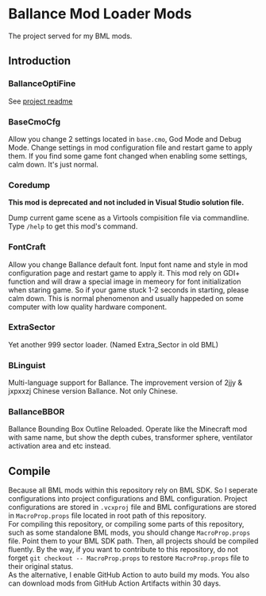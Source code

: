# Ballance Mod Loader Mods

The project served for my BML mods.

## Introduction

### BallanceOptiFine

See [project readme](./BallanceOptiFine/README.md)

### BaseCmoCfg

Allow you change 2 settings located in `base.cmo`, God Mode and Debug Mode. Change settings in mod configuration file and restart game to apply them. If you find some game font changed when enabling some settings, calm down. It's just normal.

### Coredump

**This mod is deprecated and not included in Visual Studio solution file.**

Dump current game scene as a Virtools compisition file via commandline. Type `/help` to get this mod's command.

### FontCraft

Allow you change Ballance default font. Input font name and style in mod configuration page and restart game to apply it. This mod rely on GDI+ function and will draw a special image in memeory for font initialization when staring game. So if your game stuck 1-2 seconds in starting, please calm down. This is normal phenomenon and usually happeded on some computer with low quality hardware component.

### ExtraSector

Yet another 999 sector loader. (Named Extra_Sector in old BML)

### BLinguist

Multi-language support for Ballance. The improvement version of 2jjy & jxpxxzj Chinese version Ballance. Not only Chinese.

### BallanceBBOR

Ballance Bounding Box Outline Reloaded. Operate like the Minecraft mod with same name, but show the depth cubes, transformer sphere, ventilator activation area and etc instead.

## Compile

Because all BML mods within this repository rely on BML SDK. So I seperate configurations into project configurations and BML configuration. Project configurations are stored in `.vcxproj` file and BML configurations are stored in `MacroProp.props` file located in root path of this repository.  
For compiling this repository, or compiling some parts of this repository, such as some standalone BML mods, you should change `MacroProp.props` file. Point them to your BML SDK path. Then, all projects should be compiled fluently. By the way, if you want to contribute to this repository, do not forget `git checkout -- MacroProp.props` to restore `MacroProp.props` file to their original status.  
As the alternative, I enable GitHub Action to auto build my mods. You also can download mods from GitHub Action Artifacts within 30 days.
